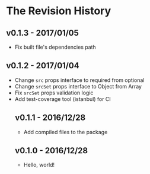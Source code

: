 # The Revision History

## v0.1.3 - 2017/01/05

* Fix built file's dependencies path

## v0.1.2 - 2017/01/04

* Change `src` props interface to required from optional
* Change `srcSet` props interface to Object from Array<Object>
* Fix `srcSet` props validation logic
* Add test-coverage tool (istanbul) for CI

## v0.1.1 - 2016/12/28

* Add compiled files to the package

## v0.1.0 - 2016/12/28

* Hello, world!

